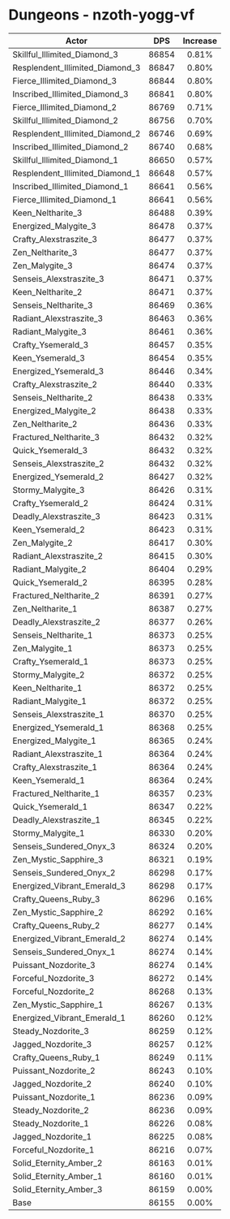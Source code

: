 # Dungeons - nzoth-yogg-vf
| Actor | DPS | Increase |
|---|:---:|:---:|
|Skillful_Illimited_Diamond_3|86854|0.81%|
|Resplendent_Illimited_Diamond_3|86847|0.80%|
|Fierce_Illimited_Diamond_3|86844|0.80%|
|Inscribed_Illimited_Diamond_3|86841|0.80%|
|Fierce_Illimited_Diamond_2|86769|0.71%|
|Skillful_Illimited_Diamond_2|86756|0.70%|
|Resplendent_Illimited_Diamond_2|86746|0.69%|
|Inscribed_Illimited_Diamond_2|86740|0.68%|
|Skillful_Illimited_Diamond_1|86650|0.57%|
|Resplendent_Illimited_Diamond_1|86648|0.57%|
|Inscribed_Illimited_Diamond_1|86641|0.56%|
|Fierce_Illimited_Diamond_1|86641|0.56%|
|Keen_Neltharite_3|86488|0.39%|
|Energized_Malygite_3|86478|0.37%|
|Crafty_Alexstraszite_3|86477|0.37%|
|Zen_Neltharite_3|86477|0.37%|
|Zen_Malygite_3|86474|0.37%|
|Senseis_Alexstraszite_3|86471|0.37%|
|Keen_Neltharite_2|86471|0.37%|
|Senseis_Neltharite_3|86469|0.36%|
|Radiant_Alexstraszite_3|86463|0.36%|
|Radiant_Malygite_3|86461|0.36%|
|Crafty_Ysemerald_3|86457|0.35%|
|Keen_Ysemerald_3|86454|0.35%|
|Energized_Ysemerald_3|86446|0.34%|
|Crafty_Alexstraszite_2|86440|0.33%|
|Senseis_Neltharite_2|86438|0.33%|
|Energized_Malygite_2|86438|0.33%|
|Zen_Neltharite_2|86436|0.33%|
|Fractured_Neltharite_3|86432|0.32%|
|Quick_Ysemerald_3|86432|0.32%|
|Senseis_Alexstraszite_2|86432|0.32%|
|Energized_Ysemerald_2|86427|0.32%|
|Stormy_Malygite_3|86426|0.31%|
|Crafty_Ysemerald_2|86424|0.31%|
|Deadly_Alexstraszite_3|86423|0.31%|
|Keen_Ysemerald_2|86423|0.31%|
|Zen_Malygite_2|86417|0.30%|
|Radiant_Alexstraszite_2|86415|0.30%|
|Radiant_Malygite_2|86404|0.29%|
|Quick_Ysemerald_2|86395|0.28%|
|Fractured_Neltharite_2|86391|0.27%|
|Zen_Neltharite_1|86387|0.27%|
|Deadly_Alexstraszite_2|86377|0.26%|
|Senseis_Neltharite_1|86373|0.25%|
|Zen_Malygite_1|86373|0.25%|
|Crafty_Ysemerald_1|86373|0.25%|
|Stormy_Malygite_2|86372|0.25%|
|Keen_Neltharite_1|86372|0.25%|
|Radiant_Malygite_1|86372|0.25%|
|Senseis_Alexstraszite_1|86370|0.25%|
|Energized_Ysemerald_1|86368|0.25%|
|Energized_Malygite_1|86365|0.24%|
|Radiant_Alexstraszite_1|86364|0.24%|
|Crafty_Alexstraszite_1|86364|0.24%|
|Keen_Ysemerald_1|86364|0.24%|
|Fractured_Neltharite_1|86357|0.23%|
|Quick_Ysemerald_1|86347|0.22%|
|Deadly_Alexstraszite_1|86345|0.22%|
|Stormy_Malygite_1|86330|0.20%|
|Senseis_Sundered_Onyx_3|86324|0.20%|
|Zen_Mystic_Sapphire_3|86321|0.19%|
|Senseis_Sundered_Onyx_2|86298|0.17%|
|Energized_Vibrant_Emerald_3|86298|0.17%|
|Crafty_Queens_Ruby_3|86296|0.16%|
|Zen_Mystic_Sapphire_2|86292|0.16%|
|Crafty_Queens_Ruby_2|86277|0.14%|
|Energized_Vibrant_Emerald_2|86274|0.14%|
|Senseis_Sundered_Onyx_1|86274|0.14%|
|Puissant_Nozdorite_3|86274|0.14%|
|Forceful_Nozdorite_3|86272|0.14%|
|Forceful_Nozdorite_2|86268|0.13%|
|Zen_Mystic_Sapphire_1|86267|0.13%|
|Energized_Vibrant_Emerald_1|86260|0.12%|
|Steady_Nozdorite_3|86259|0.12%|
|Jagged_Nozdorite_3|86257|0.12%|
|Crafty_Queens_Ruby_1|86249|0.11%|
|Puissant_Nozdorite_2|86243|0.10%|
|Jagged_Nozdorite_2|86240|0.10%|
|Puissant_Nozdorite_1|86236|0.09%|
|Steady_Nozdorite_2|86236|0.09%|
|Steady_Nozdorite_1|86226|0.08%|
|Jagged_Nozdorite_1|86225|0.08%|
|Forceful_Nozdorite_1|86216|0.07%|
|Solid_Eternity_Amber_2|86163|0.01%|
|Solid_Eternity_Amber_1|86160|0.01%|
|Solid_Eternity_Amber_3|86159|0.00%|
|Base|86155|0.00%|
